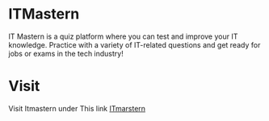 # ITMastern
IT Mastern is a quiz platform where you can test and improve your IT knowledge. Practice with a variety of IT-related questions and get ready for jobs or exams in the tech industry!
# Visit 
Visit Itmastern under This link [ITmarstern](https://itmastern.netlify.app)
